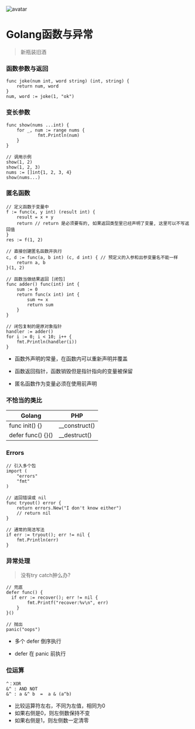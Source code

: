 ![avatar](http://pythonup.cn/static/public/picture/134.png)

# Golang函数与异常
> 新瓶装旧酒

### 函数参数与返回

```golang
func joke(num int, word string) (int, string) {
	return num, word
}
num, word := joke(1, "ok")
```

### 变长参数

```golang
func show(nums ...int) {
	for _, num := range nums {
      		fmt.Println(num)
	}
}

// 调用示例
show(1, 2)
show(1, 2, 3)
nums := []int{1, 2, 3, 4}
show(nums...)
```

### 匿名函数

```golang
// 定义函数于变量中
f := func(x, y int) (result int) {
	result = x + y
	return // return 是必须要有的, 如果返回类型里已经声明了变量, 这里可以不写返回值
}
res := f(1, 2)

// 直接创建匿名函数并执行
c, d := func(a, b int) (c, d int) { // 预定义的入参和出参变量名不能一样
	return a, b
}(1, 2)

// 函数当做结果返回 [闭包]
func adder() func(int) int {
	sum := 0
	return func(x int) int {
		sum += x
		return sum
	}
}

// 闭包复制的是原对象指针
handler := adder()
for i := 0; i < 10; i++ {
	fmt.Println(handler(i))
}
```

* 函数外声明的常量，在函数内可以重新声明并覆盖

* 函数返回指针，函数销毁但是指针指向的变量被保留

* 匿名函数作为变量必须在使用前声明

### 不恰当的类比

| Golang            | PHP           |
| ----------------- | ------------- |
| func init() {}    | __construct() |
| defer func() {}() | __destruct()  |

### Errors

```golang
// 引入多个包
import (
	"errors"
	"fmt"
)

// 返回错误或 nil
func tryout() error {
	return errors.New("I don't know either")
	// return nil
}

// 通常的简洁写法
if err := tryout(); err != nil {
	fmt.Println(err)
}
```

### 异常处理

> 没有try catch肿么办?

```golang
// 兜底
defer func() {
  if err := recover(); err != nil {
		fmt.Printf("recover:%v\n", err)
	}
}()

// 抛出
panic("oops")
```

* 多个 defer 倒序执行

* defer 在 panic 前执行

### 位运算

```golang
^：XOR
&^ : AND NOT
&^ : a &^ b  =  a & (a^b)
```

* 比较运算符左右，不同为左值，相同为0
* 如果右侧是0，则左侧数保持不变
* 如果右侧是1，则左侧数一定清零